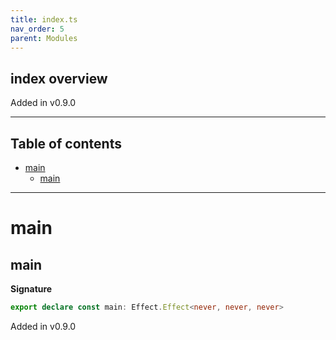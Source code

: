 ```yaml
---
title: index.ts
nav_order: 5
parent: Modules
---
```


## index overview

Added in v0.9.0

---

<h2 class="text-delta">Table of contents</h2>

- [main](#main)
  - [main](#main-1)

---

# main

## main

**Signature**

```ts
export declare const main: Effect.Effect<never, never, never>
```

Added in v0.9.0
